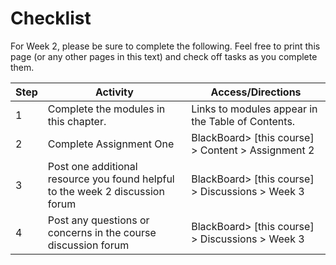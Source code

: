 # Checklist

For Week 2, please be sure to complete the following. Feel free to print this page (or any other pages in this text) and check off tasks as you complete them.


| Step | Activity | Access/Directions |
|-----|-----|-----|
| 1 | Complete the modules in this chapter. | Links to modules appear in the Table of Contents.| 
| 2 | Complete Assignment One | BlackBoard> [this course] > Content > Assignment 2 |
| 3 | Post one additional resource you found helpful to the week 2 discussion forum | BlackBoard> [this course] > Discussions > Week 3 |
| 4 | Post any questions or concerns in the course discussion forum | BlackBoard> [this course] > Discussions > Week 3 |


